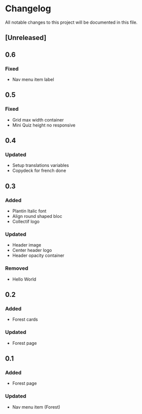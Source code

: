# Changelog
All notable changes to this project will be documented in this file.

## [Unreleased]

## 0.6
### Fixed
- Nav menu item label


## 0.5
### Fixed
- Grid max width container
- Mini Quiz height no responsive

## 0.4
### Updated
- Setup translations variables
- Copydeck for french done

## 0.3
### Added
- Plantin Italic font
- Align round shaped bloc
- Collectif logo

### Updated

- Header image
- Center header logo
- Header opacity container

### Removed
- Hello World


## 0.2
### Added
- Forest cards

### Updated

- Forest page


## 0.1
### Added
- Forest page

### Updated

- Nav menu item (Forest)
